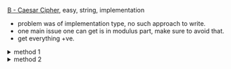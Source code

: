 [B - Caesar Cipher](https://atcoder.jp/contests/abc232/tasks/abc232_b), easy, string, implementation

- problem was of implementation type, no such approach to write.
- one main issue one can get is in modulus part, make sure to avoid that.
- get everything +ve.

<details> 
<summary> method 1 </summary>

```cpp
  string s, t;
  cin >> s >> t;

  for (int diff = 0; diff <= 25; diff++) {
    string ans;
    for (int i = 0; i < s.size(); i++) {
      char next_character = ((s[i] + diff - 'a') % 26 + 'a'); // important step
      ans.push_back(next_character);
    }
    if (ans == t) {
      cout << "Yes\n";
      return;
    }
  }
  cout << "No\n";
  return;

```

</details>

<details> 
<summary> method 2 </summary>

```cpp
  string s, t;
  cin >> s >> t;

  int k = (s[0] - t[0]) % 26;
  if (k < 0)
    k += 26;

  for (int i = 0; i < s.size(); i++) {
    int u = ((int)s[i] - (int)t[i]) % 26;
    if (u < 0)
      u += 26;

    if (k != u) {
      cout << "No" << endl;
      return;
    }
  }
  cout << "Yes" << endl;


```

</details>
